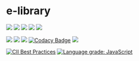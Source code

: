 # e-library



![](https://img.shields.io/github/languages/count/kuldeep3/e-Library)
![](https://img.shields.io/github/languages/code-size/kuldeep3/e-Library)
![](https://img.shields.io/github/repo-size/kuldeep3/e-Library)
![](https://img.shields.io/github/issues/kuldeep3/e-Library)
![](https://img.shields.io/github/issues-pr/kuldeep3/e-Library)

![](https://img.shields.io/github/last-commit/kuldeep3/e-Library)
![](https://img.shields.io/github/contributors/kuldeep3/e-Library)
![](https://img.shields.io/maintenance/yes/2020)
[![Codacy Badge](https://api.codacy.com/project/badge/Grade/0b9810ac36c34c62971f2b0c996880c2)](https://www.codacy.com/manual/kuldeep3/e-library?utm_source=github.com&amp;utm_medium=referral&amp;utm_content=kuldeep3/e-library&amp;utm_campaign=Badge_Grade)
![](https://img.shields.io/github/license/kuldeep3/e-library)


[![CII Best Practices](https://bestpractices.coreinfrastructure.org/projects/3733/badge)](https://bestpractices.coreinfrastructure.org/projects/3733)
[![Language grade: JavaScript](https://img.shields.io/lgtm/grade/javascript/g/kuldeep3/e-library.svg?logo=lgtm&logoWidth=18)](https://lgtm.com/projects/g/kuldeep3/e-library/context:javascript)

